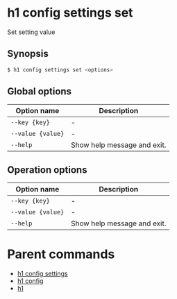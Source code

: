 
# h1 config settings set

Set setting value

## Synopsis

```bash
$ h1 config settings set <options>
```

## Global options

| Option name           | Description                 |
| --------------------- | --------------------------- |
| ```--key {key}```     | -                           |
| ```--value {value}``` | -                           |
| ```--help```          | Show help message and exit. |

## Operation options

| Option name           | Description                 |
| --------------------- | --------------------------- |
| ```--key {key}```     | -                           |
| ```--value {value}``` | -                           |
| ```--help```          | Show help message and exit. |

# Parent commands

* [h1 config settings](./../README.md)
* [h1 config](./../../README.md)
* [h1](./../../../README.md)

